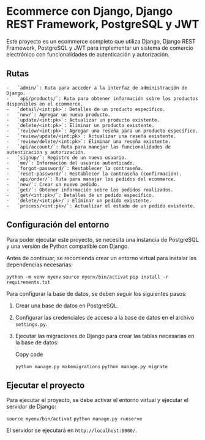 # Ecommerce con Django, Django REST Framework, PostgreSQL y JWT

Este proyecto es un ecommerce completo que utiliza Django, Django REST Framework, PostgreSQL y JWT para implementar un sistema de comercio electrónico con funcionalidades de autenticación y autorización.

## Rutas

    -   `admin/`: Ruta para acceder a la interfaz de administración de Django.
    -   `api/products/`: Ruta para obtener información sobre los productos disponibles en el ecommerce.
    -   `detail/<int:pk>`: Detalles de un producto específico.
    -   `new/`: Agregar un nuevo producto.
    -   `update/<int:pk>`: Actualizar un producto existente.
    -   `delete/<int:pk>`: Eliminar un producto existente.
    -   `review/<int:pk>`: Agregar una reseña para un producto específico.
    -   `review/update/<int:pk>`: Actualizar una reseña existente.
    -   `review/delete/<int:pk>`: Eliminar una reseña existente.
    -   `api/account/`: Ruta para manejar las funcionalidades de autenticación y autorización.
    -   `signup/`: Registro de un nuevo usuario.
    -   `me/`: Información del usuario autenticado.
    -   `forgot-password/`: Restablecer la contraseña.
    -   `reset-password/`: Restablecer la contraseña (confirmación).
    -   `api/order/`: Ruta para manejar los pedidos del ecommerce.
    -   `new/`: Crear un nuevo pedido.
    -   `get/`: Obtener información sobre los pedidos realizados.
    -   `get/<int:pk>/`: Detalles de un pedido específico.
    -   `delete/<int:pk>/`: Eliminar un pedido existente.
    -   `process/<int:pk>/`: Actualizar el estado de un pedido existente.

## Configuración del entorno

Para poder ejecutar este proyecto, se necesita una instancia de PostgreSQL y una versión de Python compatible con Django.

Antes de continuar, se recomienda crear un entorno virtual para instalar las dependencias necesarias:

`python -m venv myenv`
`source myenv/bin/activat`
`pip install -r requirements.txt`

Para configurar la base de datos, se deben seguir los siguientes pasos:

1.  Crear una base de datos en PostgreSQL.

2.  Configurar las credenciales de acceso a la base de datos en el archivo `settings.py`.

3.  Ejecutar las migraciones de Django para crear las tablas necesarias en la base de datos:

    Copy code

    `python manage.py makemigrations`
    `python manage.py migrate`


## Ejecutar el proyecto

Para ejecutar el proyecto, se debe activar el entorno virtual y ejecutar el servidor de Django:

  `source myenv/bin/activat`
  `python manage.py runserve`

El servidor se ejecutará en `http://localhost:8000/`.
